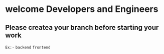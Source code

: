 # welcome Developers and Engineers
## Please createa your branch before starting your work
`Ex:-` `backend` `frontend` 
